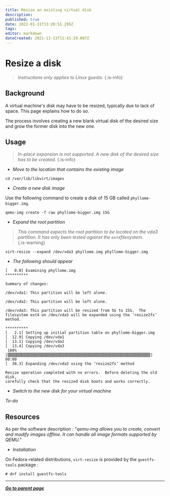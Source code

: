 ```yaml
---
title: Resize an existing virtual disk
description: 
published: true
date: 2022-01-31T13:20:51.295Z
tags: 
editor: markdown
dateCreated: 2021-11-13T11:41:29.087Z
---
```


# Resize a disk

> *Instructions only applies to Linux guests.*
{.is-info}

## Background

A virtual machine's disk may have to be resized, typically due to lack of space. This page explains how to do so.

The process involves creating a new blank virtual disk of the desired size and grow the former disk into the new one. 

## Usage

> *In-place expansion is not supported. A new disk of the desired size has to be created.* 
{.is-info}

* *Move to the location that contains the existing image*

```
cd /var/lib/libvirt/images
```


* *Create a new disk image*

Use the following command to create a disk of 15 GB called `phyllome-bigger.img`. 

```
qemu-img create -f raw phyllome-bigger.img 15G
```

* *Expand the root partition*

> *This command expects the root partition to be located on the vda3 partition. It has only been tested against the `ext4`filesystem.*  
{.is-warning}

```
virt-resize --expand /dev/vda3 phyllome.img phyllome-bigger.img
``` 

* *The following should appear*

```
[   0.0] Examining phyllome.img
**********

Summary of changes:

/dev/vda1: This partition will be left alone.

/dev/vda2: This partition will be left alone.

/dev/vda3: This partition will be resized from 5G to 15G.  The 
filesystem ext4 on /dev/vda3 will be expanded using the ‘resize2fs’ 
method.

**********
[   2.1] Setting up initial partition table on phyllome-bigger.img
[  12.9] Copying /dev/vda1
[  13.1] Copying /dev/vda2
[  13.4] Copying /dev/vda3
 100% ⟦▒▒▒▒▒▒▒▒▒▒▒▒▒▒▒▒▒▒▒▒▒▒▒▒▒▒▒▒▒▒▒▒▒▒▒▒▒▒▒▒▒▒▒▒▒▒▒▒▒▒▒▒▒▒▒▒▒▒▒▒▒▒▒⟧ 00:00
[  38.3] Expanding /dev/vda3 using the ‘resize2fs’ method

Resize operation completed with no errors.  Before deleting the old disk, 
carefully check that the resized disk boots and works correctly.
```

* *Switch to the new disk for your virtual machine*

*To-do*

## Resources

As per the software description : "*qemu-img allows you to create, convert and modify images offline. It can handle all image formats supported by QEMU.*"

* *Installation*

On Fedora-related distributions, `virt-resize` is provided by the `guestfs-tools` package : 

```
# dnf install guestfs-tools
```

---

*[**Go to parent page**](https://wiki.phyllo.me/)*